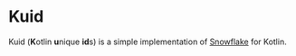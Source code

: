 # Kuid

Kuid (**K**otlin **u**nique **id**s) is a simple implementation of [Snowflake](https://github.com/twitter-archive/snowflake/tree/b3f6a3c6ca8e1b6847baa6ff42bf72201e2c2231) for Kotlin.